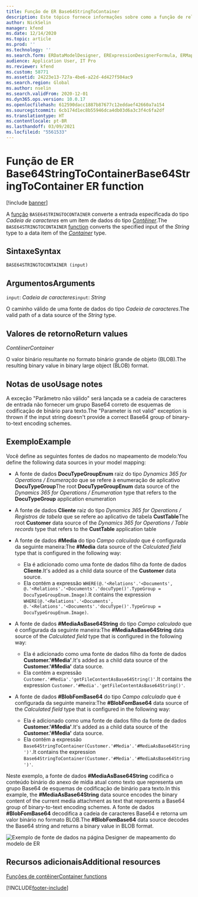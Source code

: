 ```yaml
---
title: Função de ER Base64StringToContainer
description: Este tópico fornece informações sobre como a função de relatório eletrônico (ER) Base64StringToContainer é usada.
author: NickSelin
manager: kfend
ms.date: 12/14/2020
ms.topic: article
ms.prod: ''
ms.technology: ''
ms.search.form: ERDataModelDesigner, ERExpressionDesignerFormula, ERMappedFormatDesigner, ERModelMappingDesigner
audience: Application User, IT Pro
ms.reviewer: kfend
ms.custom: 58771
ms.assetid: 24223e13-727a-4be6-a22d-4d427f504ac9
ms.search.region: Global
ms.author: nselin
ms.search.validFrom: 2020-12-01
ms.dyn365.ops.version: 10.0.17
ms.openlocfilehash: 612590dacc1887b87677c12eddaef42660a7a154
ms.sourcegitcommit: 6cb174d1ec8b55946dca4db03d6a3c3f4c6fa2df
ms.translationtype: HT
ms.contentlocale: pt-BR
ms.lasthandoff: 03/09/2021
ms.locfileid: "5561533"
---
```

# <a name="base64stringtocontainer-er-function"></a><span data-ttu-id="56fea-103">Função de ER Base64StringToContainer</span><span class="sxs-lookup"><span data-stu-id="56fea-103">Base64StringToContainer ER function</span></span>

[!include [banner](../includes/banner.md)]

<span data-ttu-id="56fea-104">A [função](er-formula-language.md#functions) `BASE64STRINGTOCONTAINER` converte a entrada especificada do tipo *Cadeia de caracteres* em um item de dados do tipo *[Contêiner](er-functions-category-container.md)*.</span><span class="sxs-lookup"><span data-stu-id="56fea-104">The `BASE64STRINGTOCONTAINER` [function](er-formula-language.md#functions) converts the specified input of the *String* type to a data item of the *[Container](er-functions-category-container.md)* type.</span></span>

## <a name="syntax"></a><span data-ttu-id="56fea-105">Sintaxe</span><span class="sxs-lookup"><span data-stu-id="56fea-105">Syntax</span></span>

```vb
BASE64STRINGTOCONTAINER (input)
```

## <a name="arguments"></a><span data-ttu-id="56fea-106">Argumentos</span><span class="sxs-lookup"><span data-stu-id="56fea-106">Arguments</span></span>

<span data-ttu-id="56fea-107">`input`: *Cadeia de caracteres*</span><span class="sxs-lookup"><span data-stu-id="56fea-107">`input`: *String*</span></span>

<span data-ttu-id="56fea-108">O caminho válido de uma fonte de dados do tipo *Cadeia de caracteres*.</span><span class="sxs-lookup"><span data-stu-id="56fea-108">The valid path of a data source of the *String* type.</span></span>

## <a name="return-values"></a><span data-ttu-id="56fea-109">Valores de retorno</span><span class="sxs-lookup"><span data-stu-id="56fea-109">Return values</span></span>

<span data-ttu-id="56fea-110">*Contêiner*</span><span class="sxs-lookup"><span data-stu-id="56fea-110">*Container*</span></span>

<span data-ttu-id="56fea-111">O valor binário resultante no formato binário grande de objeto (BLOB).</span><span class="sxs-lookup"><span data-stu-id="56fea-111">The resulting binary value in binary large object (BLOB) format.</span></span>

## <a name="usage-notes"></a><span data-ttu-id="56fea-112">Notas de uso</span><span class="sxs-lookup"><span data-stu-id="56fea-112">Usage notes</span></span>

<span data-ttu-id="56fea-113">A exceção "Parâmetro não válido" será lançada se a cadeia de caracteres de entrada não fornecer um grupo Base64 correto de esquemas de codificação de binário para texto.</span><span class="sxs-lookup"><span data-stu-id="56fea-113">The "Parameter is not valid" exception is thrown if the input string doesn't provide a correct Base64 group of binary-to-text encoding schemes.</span></span>

## <a name="example"></a><span data-ttu-id="56fea-114">Exemplo</span><span class="sxs-lookup"><span data-stu-id="56fea-114">Example</span></span>

<span data-ttu-id="56fea-115">Você define as seguintes fontes de dados no mapeamento de modelo:</span><span class="sxs-lookup"><span data-stu-id="56fea-115">You define the following data sources in your model mapping:</span></span>

- <span data-ttu-id="56fea-116">A fonte de dados **DocuTypeGroupEnum** raiz do tipo *Dynamics 365 for Operations / Enumeração* que se refere à enumeração de aplicativo **DocuTypeGroup**</span><span class="sxs-lookup"><span data-stu-id="56fea-116">The root **DocuTypeGroupEnum** data source of the *Dynamics 365 for Operations / Enumeration* type that refers to the **DocuTypeGroup** application enumeration</span></span>
- <span data-ttu-id="56fea-117">A fonte de dados **Cliente** raiz do tipo *Dynamics 365 for Operations / Registros de tabela* que se refere ao aplicativo de tabela **CustTable**</span><span class="sxs-lookup"><span data-stu-id="56fea-117">The root **Customer** data source of the *Dynamics 365 for Operations / Table records* type that refers to the **CustTable** application table</span></span>
- <span data-ttu-id="56fea-118">A fonte de dados **\#Media** do tipo *Campo calculado* que é configurada da seguinte maneira:</span><span class="sxs-lookup"><span data-stu-id="56fea-118">The **\#Media** data source of the *Calculated field* type that is configured in the following way:</span></span>

    - <span data-ttu-id="56fea-119">Ela é adicionado como uma fonte de dados filho da fonte de dados **Cliente**.</span><span class="sxs-lookup"><span data-stu-id="56fea-119">It's added as a child data source of the **Customer** data source.</span></span>
    - <span data-ttu-id="56fea-120">Ela contém a expressão `WHERE(@.'<Relations'.'<Documents', @.'<Relations'.'<Documents'.'docuType()'.TypeGroup = DocuTypeGroupEnum.Image)`.</span><span class="sxs-lookup"><span data-stu-id="56fea-120">It contains the expression `WHERE(@.'<Relations'.'<Documents', @.'<Relations'.'<Documents'.'docuType()'.TypeGroup = DocuTypeGroupEnum.Image)`.</span></span>

- <span data-ttu-id="56fea-121">A fonte de dados **\#MediaAsBase64String** do tipo *Campo calculado* que é configurada da seguinte maneira:</span><span class="sxs-lookup"><span data-stu-id="56fea-121">The **\#MediaAsBase64String** data source of the *Calculated field* type that is configured in the following way:</span></span>

    - <span data-ttu-id="56fea-122">Ela é adicionado como uma fonte de dados filho da fonte de dados **Customer.'\#Media'**.</span><span class="sxs-lookup"><span data-stu-id="56fea-122">It's added as a child data source of the **Customer.'\#Media'** data source.</span></span>
    - <span data-ttu-id="56fea-123">Ela contém a expressão `Customer.'#Media'.'getFileContentAsBase64String()'`.</span><span class="sxs-lookup"><span data-stu-id="56fea-123">It contains the expression `Customer.'#Media'.'getFileContentAsBase64String()'`.</span></span>

- <span data-ttu-id="56fea-124">A fonte de dados **\#BlobFomBase64** do tipo *Campo calculado* que é configurada da seguinte maneira:</span><span class="sxs-lookup"><span data-stu-id="56fea-124">The **\#BlobFomBase64** data source of the *Calculated field* type that is configured in the following way:</span></span>

    - <span data-ttu-id="56fea-125">Ela é adicionado como uma fonte de dados filho da fonte de dados **Customer.'\#Media'**.</span><span class="sxs-lookup"><span data-stu-id="56fea-125">It's added as a child data source of the **Customer.'\#Media'** data source.</span></span>
    - <span data-ttu-id="56fea-126">Ela contém a expressão `Base64StringToContainer(Customer.'#Media'.'#MediaAsBase64String')'`.</span><span class="sxs-lookup"><span data-stu-id="56fea-126">It contains the expression `Base64StringToContainer(Customer.'#Media'.'#MediaAsBase64String')'`.</span></span>

<span data-ttu-id="56fea-127">Neste exemplo, a fonte de dados **\#MediaAsBase64String** codifica o conteúdo binário do anexo de mídia atual como texto que representa um grupo Base64 de esquemas de codificação de binário para texto.</span><span class="sxs-lookup"><span data-stu-id="56fea-127">In this example, the **\#MediaAsBase64String** data source encodes the binary content of the current media attachment as text that represents a Base64 group of binary-to-text encoding schemes.</span></span> <span data-ttu-id="56fea-128">A fonte de dados **\#BlobFomBase64** decodifica a cadeia de caracteres Base64 e retorna um valor binário no formato BLOB.</span><span class="sxs-lookup"><span data-stu-id="56fea-128">The **\#BlobFomBase64** data source decodes the Base64 string and returns a binary value in BLOB format.</span></span>

![Exemplo de fonte de dados na página Designer de mapeamento do modelo de ER](./media/er-functions-container-base64stringtocontainer-1.png)

## <a name="additional-resources"></a><span data-ttu-id="56fea-130">Recursos adicionais</span><span class="sxs-lookup"><span data-stu-id="56fea-130">Additional resources</span></span>

[<span data-ttu-id="56fea-131">Funções de contêiner</span><span class="sxs-lookup"><span data-stu-id="56fea-131">Container functions</span></span>](er-functions-category-container.md)


[!INCLUDE[footer-include](../../../includes/footer-banner.md)]